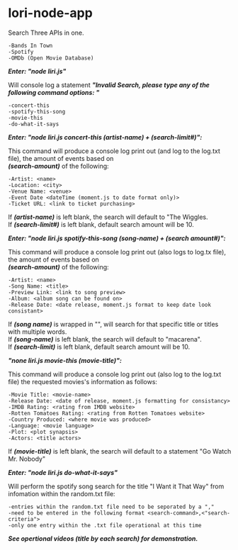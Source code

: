 # lori-node-app

Search Three APIs in one.

    -Bands In Town
    -Spotify
    -OMDb (Open Movie Database)

***Enter: "node liri.js"***

Will console log a statement ***"Invalid Search, please type any of the following command options: "*** 

    -concert-this
    -spotify-this-song
    -movie-this
    -do-what-it-says

***Enter: "node liri.js concert-this (artist-name) + (search-limit#)":***

This command will produce a console log print out (and log to the log.txt file), the amount of events based on  
***(search-amount)*** of the following:

    -Artist: <name>
    -Location: <city>
    -Venue Name: <venue>
    -Event Date <dateTime (moment.js to date format only)>
    -Ticket URL: <link to ticket purchasing>

If ***(artist-name)*** is left blank, the search will default to "The Wiggles.  
If ***(search-limit#)*** is left blank, default search amount will be 10.

***Enter: "node liri.js spotify-this-song (song-name) + (search amount#)":***

This command will produce a console log print out (also logs to log.tx file), the amount of events based on  
***(search-amount)*** of the following:

    -Artist: <name>
    -Song Name: <title>
    -Preview Link: <link to song preview>
    -Album: <album song can be found on>
    -Release Date: <date release, moment.js format to keep date look consistant>

If ***(song name)*** is wrapped in "", will search for that specific title or titles with multiple words.  
If ***(song-name)*** is left blank, the search will default to "macarena".  
If ***(search-limit)*** is left blank, default search amount will be 10.

***"none liri.js movie-this (movie-title)":***

This command will produce a console log print out (also log to the log.txt file) the requested movies's information as follows:

    -Movie Title: <movie-name>
    -Release Date: <date of release, moment.js formatting for consistancy>
    -IMDB Rating: <rating from IMDB website>
    -Rotten Tomatoes Rating: <rating from Rotten Tomatoes website>
    -Country Produced: <where movie was produced>
    -Language: <movie language>
    -Plot: <plot synapsis>
    -Actors: <title actors>

If ***(movie-title)*** is left blank, the search will default to a statement "Go Watch Mr. Nobody"

***Enter: "node liri.js do-what-it-says"***

Will perform the spotify song search for the title "I Want it That Way" from infomation within the random.txt file:

    -entries within the random.txt file need to be seporated by a "," 
    -need to be entered in the following format <search-command>,<"search-criteria">
    -only one entry within the .txt file operational at this time

***See opertional videos (title by each search) for demonstration.***
